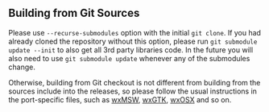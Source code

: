 Building from Git Sources
-------------------------

Please use `--recurse-submodules` option with the initial `git clone`. If you
had already cloned the repository without this option, please run `git
submodule update --init` to also get all 3rd party libraries code. In the
future you will also need to use `git submodule update` whenever any of the
submodules change.

Otherwise, building from Git checkout is not different from building
from the sources include into the releases, so please follow the usual
instructions in the port-specific files, such as
[wxMSW](docs/msw/install.md), [wxGTK](docs/gtk/install.md),
[wxOSX](docs/osx/install.md) and so on.
